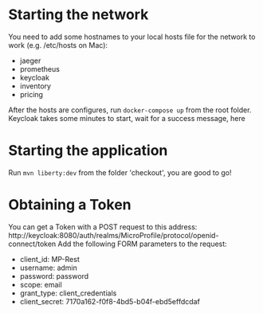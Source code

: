 # Starting the network

You need to add some hostnames to your local hosts file for the network to work (e.g. /etc/hosts on Mac):
* jaeger
* prometheus
* keycloak
* inventory
* pricing

After the hosts are configures, run `docker-compose up` from the root folder.
Keycloak takes some minutes to start, wait for a success message, here

# Starting the application
Run `mvn liberty:dev` from the folder 'checkout', you are good to go!

# Obtaining a Token
You can get a Token with a POST request to this address: http://keycloak:8080/auth/realms/MicroProfile/protocol/openid-connect/token
Add the following FORM parameters to the request:

* client_id: MP-Rest
* username: admin
* password: password
* scope: email
* grant_type: client_credentials
* client_secret: 7170a162-f0f8-4bd5-b04f-ebd5effdcdaf
